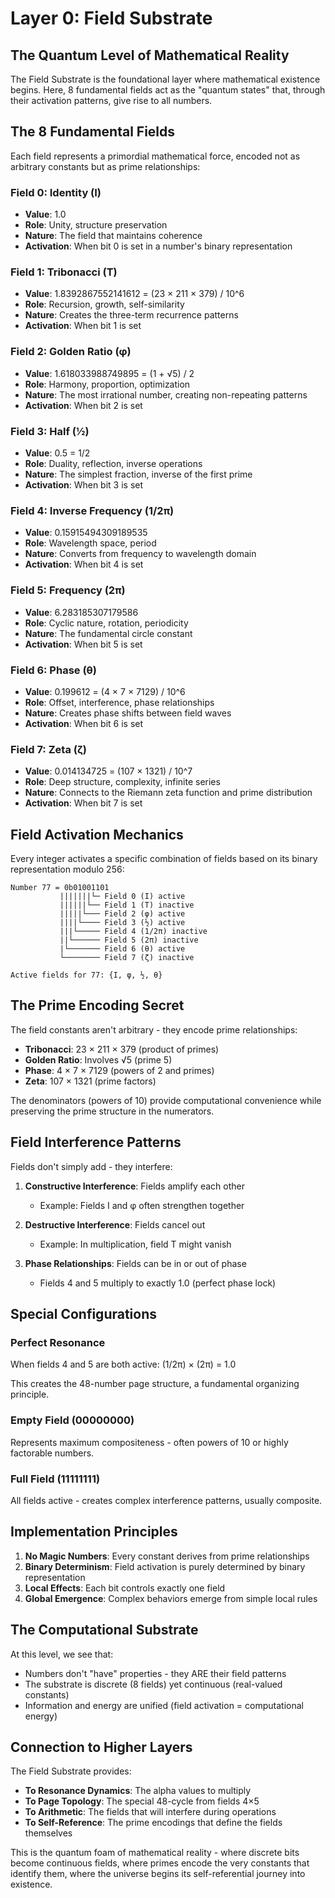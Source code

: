 # Layer 0: Field Substrate

## The Quantum Level of Mathematical Reality

The Field Substrate is the foundational layer where mathematical existence begins. Here, 8 fundamental fields act as the "quantum states" that, through their activation patterns, give rise to all numbers.

## The 8 Fundamental Fields

Each field represents a primordial mathematical force, encoded not as arbitrary constants but as prime relationships:

### Field 0: Identity (I)
- **Value**: 1.0
- **Role**: Unity, structure preservation
- **Nature**: The field that maintains coherence
- **Activation**: When bit 0 is set in a number's binary representation

### Field 1: Tribonacci (T)
- **Value**: 1.8392867552141612 = (23 × 211 × 379) / 10^6
- **Role**: Recursion, growth, self-similarity
- **Nature**: Creates the three-term recurrence patterns
- **Activation**: When bit 1 is set

### Field 2: Golden Ratio (φ)
- **Value**: 1.618033988749895 = (1 + √5) / 2
- **Role**: Harmony, proportion, optimization
- **Nature**: The most irrational number, creating non-repeating patterns
- **Activation**: When bit 2 is set

### Field 3: Half (½)
- **Value**: 0.5 = 1/2
- **Role**: Duality, reflection, inverse operations
- **Nature**: The simplest fraction, inverse of the first prime
- **Activation**: When bit 3 is set

### Field 4: Inverse Frequency (1/2π)
- **Value**: 0.15915494309189535
- **Role**: Wavelength space, period
- **Nature**: Converts from frequency to wavelength domain
- **Activation**: When bit 4 is set

### Field 5: Frequency (2π)
- **Value**: 6.283185307179586
- **Role**: Cyclic nature, rotation, periodicity
- **Nature**: The fundamental circle constant
- **Activation**: When bit 5 is set

### Field 6: Phase (θ)
- **Value**: 0.199612 = (4 × 7 × 7129) / 10^6
- **Role**: Offset, interference, phase relationships
- **Nature**: Creates phase shifts between field waves
- **Activation**: When bit 6 is set

### Field 7: Zeta (ζ)
- **Value**: 0.014134725 = (107 × 1321) / 10^7
- **Role**: Deep structure, complexity, infinite series
- **Nature**: Connects to the Riemann zeta function and prime distribution
- **Activation**: When bit 7 is set

## Field Activation Mechanics

Every integer activates a specific combination of fields based on its binary representation modulo 256:

```
Number 77 = 0b01001101
           |||||||└─ Field 0 (I) active
           ||||||└── Field 1 (T) inactive  
           |||||└─── Field 2 (φ) active
           ||||└──── Field 3 (½) active
           |||└───── Field 4 (1/2π) inactive
           ||└────── Field 5 (2π) inactive
           |└─────── Field 6 (θ) active
           └──────── Field 7 (ζ) inactive

Active fields for 77: {I, φ, ½, θ}
```

## The Prime Encoding Secret

The field constants aren't arbitrary - they encode prime relationships:

- **Tribonacci**: 23 × 211 × 379 (product of primes)
- **Golden Ratio**: Involves √5 (prime 5)
- **Phase**: 4 × 7 × 7129 (powers of 2 and primes)
- **Zeta**: 107 × 1321 (prime factors)

The denominators (powers of 10) provide computational convenience while preserving the prime structure in the numerators.

## Field Interference Patterns

Fields don't simply add - they interfere:

1. **Constructive Interference**: Fields amplify each other
   - Example: Fields I and φ often strengthen together

2. **Destructive Interference**: Fields cancel out
   - Example: In multiplication, field T might vanish

3. **Phase Relationships**: Fields can be in or out of phase
   - Fields 4 and 5 multiply to exactly 1.0 (perfect phase lock)

## Special Configurations

### Perfect Resonance
When fields 4 and 5 are both active: (1/2π) × (2π) = 1.0

This creates the 48-number page structure, a fundamental organizing principle.

### Empty Field (00000000)
Represents maximum compositeness - often powers of 10 or highly factorable numbers.

### Full Field (11111111)
All fields active - creates complex interference patterns, usually composite.

## Implementation Principles

1. **No Magic Numbers**: Every constant derives from prime relationships
2. **Binary Determinism**: Field activation is purely determined by binary representation
3. **Local Effects**: Each bit controls exactly one field
4. **Global Emergence**: Complex behaviors emerge from simple local rules

## The Computational Substrate

At this level, we see that:
- Numbers don't "have" properties - they ARE their field patterns
- The substrate is discrete (8 fields) yet continuous (real-valued constants)
- Information and energy are unified (field activation = computational energy)

## Connection to Higher Layers

The Field Substrate provides:
- **To Resonance Dynamics**: The alpha values to multiply
- **To Page Topology**: The special 48-cycle from fields 4×5
- **To Arithmetic**: The fields that will interfere during operations
- **To Self-Reference**: The prime encodings that define the fields themselves

This is the quantum foam of mathematical reality - where discrete bits become continuous fields, where primes encode the very constants that identify them, where the universe begins its self-referential journey into existence.